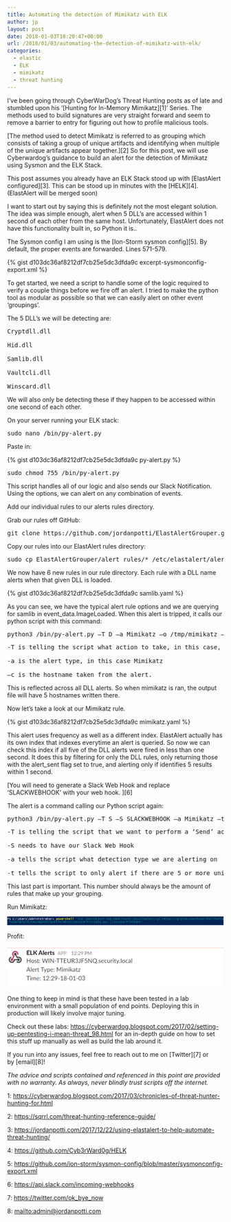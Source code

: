 ```yaml
---
title: Automating the detection of Mimikatz with ELK
author: jp
layout: post
date: 2018-01-03T18:20:47+00:00
url: /2018/01/03/automating-the-detection-of-mimikatz-with-elk/
categories:
  - elastic
  - ELK
  - mimikatz
  - threat hunting
---
```


I’ve been going through CyberWarDog’s Threat Hunting posts as of late and stumbled upon his ‘[Hunting for In-Memory Mimikatz][1]’ Series. The methods used to build signatures are very straight forward and seem to remove a barrier to entry for figuring out how to profile malicious tools.

[The method used to detect Mimikatz is referred to as grouping which consists of taking a group of unique artifacts and identifying when multiple of the unique artifacts appear together.][2] So for this post, we will use Cyberwardog’s guidance to build an alert for the detection of Mimikatz using Sysmon and the ELK Stack.

This post assumes you already have an ELK Stack stood up with [ElastAlert configured][3]. This can be stood up in minutes with the [HELK][4]. (ElastAlert will be merged soon)

I want to start out by saying this is definitely not the most elegant solution. The idea was simple enough, alert when 5 DLL’s are accessed within 1 second of each other from the same host. Unfortunately, ElastAlert does not have this functionality built in, so Python it is..

The Sysmon config I am using is the [Ion-Storm sysmon config][5]. By default, the proper events are forwarded. Lines 571-579.

{% gist d103dc36af8212df7cb25e5dc3dfda9c excerpt-sysmonconfig-export.xml %}

To get started, we need a script to handle some of the logic required to verify a couple things before we fire off an alert. I tried to make the python tool as modular as possible so that we can easily alert on other event ‘groupings’.

The 5 DLL’s we will be detecting are:

<pre>Cryptdll.dll

Hid.dll

Samlib.dll

Vaultcli.dll

Winscard.dll</pre>

We will also only be detecting these if they happen to be accessed within one second of each other.

On your server running your ELK stack:

<pre>sudo nano /bin/py-alert.py</pre>

Paste in:

{% gist d103dc36af8212df7cb25e5dc3dfda9c py-alert.py %}

<pre>sudo chmod 755 /bin/py-alert.py</pre>

This script handles all of our logic and also sends our Slack Notification. Using the options, we can alert on any combination of events.

Add our individual rules to our alerts rules directory.

Grab our rules off GitHub:

<pre>git clone https://github.com/jordanpotti/ElastAlertGrouper.git</pre>

Copy our rules into our ElastAlert rules directory:

<pre>sudo cp ElastAlertGrouper/alert_rules/* /etc/elastalert/alert_rules/</pre>

We now have 6 new rules in our rule directory. Each rule with a DLL name alerts when that given DLL is loaded.

{% gist d103dc36af8212df7cb25e5dc3dfda9c samlib.yaml %}

As you can see, we have the typical alert rule options and we are querying for samlib in event_data.ImageLoaded. When this alert is tripped, it calls our python script with this command:

<pre>python3 /bin/py-alert.py –T D –a Mimikatz –o /tmp/mimikatz –c $ComputerName</pre>

<pre>
-T is telling the script what action to take, in this case, we are just writing the hostname to a file so we want to use the ‘Document’ or D option.

-a is the alert type, in this case Mimikatz

–c is the hostname taken from the alert.
</pre>

This is reflected across all DLL alerts. So when mimikatz is ran, the output file will have 5 hostnames written there.

Now let’s take a look at our Mimikatz rule.

{% gist d103dc36af8212df7cb25e5dc3dfda9c mimikatz.yaml %}

This alert uses frequency as well as a different index. ElastAlert actually has its own index that indexes everytime an alert is queried. So now we can check this index if all five of the DLL alerts were fired in less than one second. It does this by filtering for only the DLL rules, only returning those with the alert_sent flag set to true, and alerting only if identifies 5 results within 1 second.

[You will need to generate a Slack Web Hook and replace &#8216;SLACKWEBHOOK&#8217; with your web hook. ][6]

The alert is a command calling our Python script again:

<pre>python3 /bin/py-alert.py –T S –S SLACKWEBHOOK –a Mimikatz –t 5</pre>

<pre>-T is telling the script that we want to perform a ‘Send’ action.

-S needs to have our Slack Web Hook

-a tells the script what detection type we are alerting on

-t tells the script to only alert if there are 5 or more unique hostnames in our output file.</pre>

This last part is important. This number should always be the amount of rules that make up your grouping.

Run Mimikatz:

<img src="/images/2018/01/1.png">

Profit:

<img src="/images/2018/01/2.png">
          
One thing to keep in mind is that these have been tested in a lab environment with a small population of end points. Deploying this in production will likely involve major tuning.

Check out these labs: <https://cyberwardog.blogspot.com/2017/02/setting-up-pentesting-i-mean-threat_98.html> for an in-depth guide on how to set this stuff up manually as well as build the lab around it.

If you run into any issues, feel free to reach out to me on [Twitter][7] or by [email][8]!

_The advice and scripts contained and referenced in this point are provided with no warranty. As always, never blindly trust scripts off the internet._

 1: <https://cyberwardog.blogspot.com/2017/03/chronicles-of-threat-hunter-hunting-for.html>
 
 2: <https://sqrrl.com/threat-hunting-reference-guide/>
 
 3: <https://jordanpotti.com/2017/12/22/using-elastalert-to-help-automate-threat-hunting/>
 
 4: <https://github.com/Cyb3rWard0g/HELK>
 
 5: <https://github.com/ion-storm/sysmon-config/blob/master/sysmonconfig-export.xml>
 
 6: <https://api.slack.com/incoming-webhooks>
 
 7: <https://twitter.com/ok_bye_now>
 
 8: <mailto:admin@jordanpotti.com>
